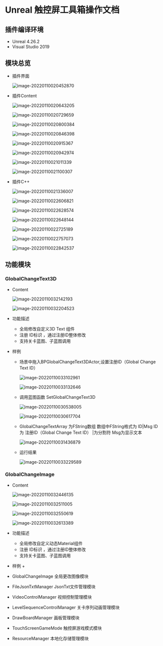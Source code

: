 # Unreal 触控屏工具箱操作文档



## 插件编译环境

+ Unreal 4.26.2
+ Visual Studio 2019



## 模块总览

+ 插件界面

  ![image-20220110020452870](README.assets/image-20220110020452870.png)

+ 插件Content

  ![image-20220110020643205](README.assets/image-20220110020643205.png)

  ![image-20220110020729659](README.assets/image-20220110020729659.png)

  ![image-20220110020800384](README.assets/image-20220110020800384.png)

  ![image-20220110020846398](README.assets/image-20220110020846398.png)

  ![image-20220110020915367](README.assets/image-20220110020915367.png)

  ![image-20220110020942974](README.assets/image-20220110020942974.png)

  ![image-20220110021011339](README.assets/image-20220110021011339.png)

  ![image-20220110021100307](README.assets/image-20220110021100307.png)

+ 插件C++

  ![image-20220110021336007](README.assets/image-20220110021336007.png)

  ![image-20220110022606821](README.assets/image-20220110022606821.png)

  ![image-20220110022628574](README.assets/image-20220110022628574.png)

  ![image-20220110022648144](README.assets/image-20220110022648144.png)

  ![image-20220110022725189](README.assets/image-20220110022725189.png)

  ![image-20220110022757073](README.assets/image-20220110022757073.png)

  ![image-20220110022842537](README.assets/image-20220110022842537.png)



## 功能模块

### GlobalChangeText3D

+ Content

  ![image-20220110032142193](README.assets/image-20220110032142193.png)

  ![image-20220110032204523](README.assets/image-20220110032204523.png)

+ 功能描述

  + 全局修改自定义3D Text 组件
  + 注册 ID标识 ，通过注册ID整体修改
  + 支持关卡蓝图、子蓝图调用

+ 样例

  + 场景中拖入BPGlobalChangeText3DActor,设置注册ID（Global Change Text ID）  

    ![image-20220110033102961](README.assets/image-20220110033102961.png)

    ![image-20220110033132646](README.assets/image-20220110033132646.png)

  + 调用蓝图函数  SetGlobalChangeText3D    

    ![image-20220110030538005](README.assets/image-20220110030538005.png)

    ![image-20220110030617704](README.assets/image-20220110030617704.png)

    

  + GlobalChangeTextArray  为FString数组  数组中FString格式为  ID|Msg     ID为 注册ID（Global Change Text ID）  |为分割符   Msg为显示文本

    ![image-20220110031436879](README.assets/image-20220110031436879.png)

  + 运行结果

    ![image-20220110033229589](README.assets/image-20220110033229589.png)



### GlobalChangeImage

+ Content

  ![image-20220110032446135](README.assets/image-20220110032446135.png)

  ![image-20220110032511005](README.assets/image-20220110032511005.png)

  ![image-20220110032550619](README.assets/image-20220110032550619.png)

  ![image-20220110032613389](README.assets/image-20220110032613389.png)

+ 功能描述
  + 全局修改自定义动态Material组件
  + 注册 ID标识 ，通过注册ID整体修改
  + 支持关卡蓝图、子蓝图调用
+ 样例
  + 



+ GlobalChangeImage                               全局更改图像模块
+ FileJsonTxtManager                                JsonTxt文件管理模块
+ VideoControlManager                            视频控制管理模块
+ LevelSequenceControlManager           关卡序列动画管理模块
+ DrawBoardManager                               画板管理模块
+ TouchScreenGameMode                       触控屏游戏模式模块
+ ResourceManager                                   本地化存储管理模块

